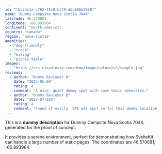 ```yaml
---
id: "fbc54c1a-c762-41a8-b3f9-dda856b3060f"
name: "Dummy Campsite Nova Scotia 7044"
latitude: 46.570881
longitude: -60.893984
continent: "north-america"
country: "canada"
region: "nova-scotia"
amenities:
  - "dog-friendly"
  - "trash"
  - "hiking"
  - "picnic-table"
images:
  - "https://res.cloudinary.com/demo/image/upload/v1/sample.jpg"
reviews:
  - author: "Dummy Reviewer A"
    date: "2025-05-09"
    rating: 4
    comment: "A nice, quiet dummy spot with some basic amenities."
  - author: "Dummy Reviewer B"
    date: "2025-07-020"
    rating: 4
    comment: "Found it easily. GPS was spot on for this dummy location."
---
```


This is a **dummy description** for Dummy Campsite Nova Scotia 7044, generated for the proof of concept.

It provides a serene environment, perfect for demonstrating how SvelteKit can handle a large number of static pages. The coordinates are 46.570881, -60.893984.
